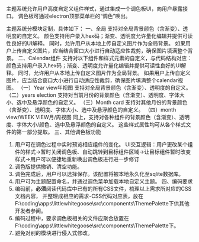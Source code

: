 主题系统允许用户高度自定义组件样式，通过集成一个调色板UI，向用户暴露接口。
调色板可通过electron顶部菜单栏的“调色”唤出。

主题系统分模块定制，具体如下：
一、全局
支持对全局背景颜色（含渐变）、透明度的自定义。
颜色支持用户录入hex码；渐变、透明度允许量化编辑并提供可读性良好的UI解释。
同时，允许用户从本地上传自定义图片作为全局背景。
如果用户上传自定义图片，应当结合窗口大小进行自动适应性裁剪，确保图片填满整个背景。
二、Calendar组件
支持对以下组件和样式元素的自定义，与代码结构对应：
颜色支持用户录入hex码；渐变、透明度允许量化编辑并提供可读性良好的UI解释。
同时，允许用户从本地上传自定义图片作为全局背景。
如果用户上传自定义图片，应当结合窗口大小进行自动适应性裁剪，确保图片填满整个calendar视图。
（一）Year view年视图
支持对全局背景颜色（含渐变）、透明度的自定义。
（二）years election
支持对当前月份的背景颜色（含渐变）、透明度、字体大小、选中及悬浮颜色的自定义。
（三）Month card
支持对其他月份的背景颜色（含渐变）、透明度、字体大小、选中及悬浮颜色的自定义。
（四）month view/WEEK VIEW月/周视图
同上，支持对各种组件的背景颜色（含渐变）、透明度、字体大小/颜色、选中及悬浮颜色的自定义。
这些样式属性均可从各个样式文件的第一部分提取。
三、其他调色板功能
1. 用户可在调色过程中实时预览相应组件的变化。
UI交互逻辑：用户更改某个组件的样式→暂时关闭调色板、自动跳转到目标组件区域→让目标组件暂时改变样式→用户可以便捷地重新唤出调色板进行进一步修订
2. 调色版提供撤销、清空功能。
3. 调色完成后，用户可以选择保存。该配置将被本地永久化至sqlite数据库。
4. 用户可为主题配置命名，并通过调色菜单加载本地自定义主题。
四、编码要求
5. 编码前，**必须**阅读代码库中已有的所有CSS文件，梳理以上需求所对应的CSS文档内容，
并整理成相应的需求-CSS代码对应表，放在F:\coding\apps\littlewhitegoose\src\components\ThemePalette下供其他开发者参阅。
6. 编码过程中，要求调色板相关的文件应聚合放置在F:\coding\apps\littlewhitegoose\src\components\ThemePalette下。
7. 避免对别的模块进行侵入式修改。